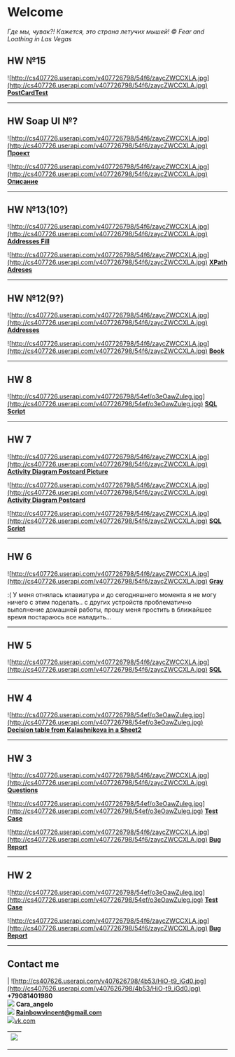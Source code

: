 # Welcome #

_Где мы, чувак?! Кажется, это страна летучих мышей! © Fear and Loathing in Las Vegas_




## HW №15 ##

![http://cs407726.userapi.com/v407726798/54f6/zaycZWCCXLA.jpg](http://cs407726.userapi.com/v407726798/54f6/zaycZWCCXLA.jpg) **[PostCardTest](https://docs.google.com/file/d/0B6bgRFE9FqEcSWFBY05MZVFPYk0/edit)**


---

## HW Soap UI №? ##


![http://cs407726.userapi.com/v407726798/54f6/zaycZWCCXLA.jpg](http://cs407726.userapi.com/v407726798/54f6/zaycZWCCXLA.jpg) **[Проект](https://docs.google.com/file/d/0B6bgRFE9FqEcQlM1S0xOMVJyUkk/edit)**

![http://cs407726.userapi.com/v407726798/54f6/zaycZWCCXLA.jpg](http://cs407726.userapi.com/v407726798/54f6/zaycZWCCXLA.jpg) **[Описание](https://docs.google.com/document/d/1OsEjGhndUhLr5ZJfTMUMzsLwZunclKKtlOopBo7sgoo/edit)**

---

## HW №13(10?) ##


![http://cs407726.userapi.com/v407726798/54f6/zaycZWCCXLA.jpg](http://cs407726.userapi.com/v407726798/54f6/zaycZWCCXLA.jpg) **[Addresses Fill](https://docs.google.com/file/d/0B6bgRFE9FqEcSWFjNlJRbnFOVEE/edit)**

![http://cs407726.userapi.com/v407726798/54f6/zaycZWCCXLA.jpg](http://cs407726.userapi.com/v407726798/54f6/zaycZWCCXLA.jpg) **[XPath Adreses](https://docs.google.com/file/d/0B6bgRFE9FqEcYUhhLWZyREJ2X3c/edit)**


---

## HW №12(9?) ##


![http://cs407726.userapi.com/v407726798/54f6/zaycZWCCXLA.jpg](http://cs407726.userapi.com/v407726798/54f6/zaycZWCCXLA.jpg) **[Addresses](https://docs.google.com/file/d/0B6bgRFE9FqEcVUMtLVFmVUxKWTA/edit)**

![http://cs407726.userapi.com/v407726798/54f6/zaycZWCCXLA.jpg](http://cs407726.userapi.com/v407726798/54f6/zaycZWCCXLA.jpg) **[Book](https://docs.google.com/file/d/0B6bgRFE9FqEcNURlUUNKazJaNHM/edit)**


---

## HW 8 ##

![http://cs407726.userapi.com/v407726798/54ef/o3eOawZuleg.jpg](http://cs407726.userapi.com/v407726798/54ef/o3eOawZuleg.jpg) **[SQL Script](https://docs.google.com/file/d/0B6bgRFE9FqEcb2Nxa0FwaDBBcDg/edit)**

---

## HW 7 ##

![http://cs407726.userapi.com/v407726798/54f6/zaycZWCCXLA.jpg](http://cs407726.userapi.com/v407726798/54f6/zaycZWCCXLA.jpg) **[Activity Diagram Postcard Picture](https://docs.google.com/file/d/0B6bgRFE9FqEceDZqRmEtV29tcTA/edit)**

![http://cs407726.userapi.com/v407726798/54f6/zaycZWCCXLA.jpg](http://cs407726.userapi.com/v407726798/54f6/zaycZWCCXLA.jpg) **[Activity Diagram Postcard](https://docs.google.com/file/d/0B6bgRFE9FqEcVUxTalViSjRYN2M/edit)**

![http://cs407726.userapi.com/v407726798/54f6/zaycZWCCXLA.jpg](http://cs407726.userapi.com/v407726798/54f6/zaycZWCCXLA.jpg) **[SQL Script](https://docs.google.com/file/d/0B6bgRFE9FqEcSmFOSXBpdVRucTg/edit)**

---


## HW 6 ##

![http://cs407726.userapi.com/v407726798/54f6/zaycZWCCXLA.jpg](http://cs407726.userapi.com/v407726798/54f6/zaycZWCCXLA.jpg) **[Gray](https://docs.google.com/spreadsheet/ccc?key=0AqbgRFE9FqEcdDNlZlpRVTZ6WFpIalhRWHVZbnYwWkE)**

:(
У меня отнялась клавиатура и до сегодняшнего момента я не могу ничего с этим поделать.. с других устройств проблематично выполнение домашней работы, прошу меня простить в ближайшее время постараюсь все наладить...


---

## HW 5 ##

![http://cs407726.userapi.com/v407726798/54f6/zaycZWCCXLA.jpg](http://cs407726.userapi.com/v407726798/54f6/zaycZWCCXLA.jpg) **[SQL](https://docs.google.com/file/d/0B6bgRFE9FqEcaG9hSlBzZlBiQ2M/edit)**


---

## HW 4 ##

![http://cs407726.userapi.com/v407726798/54ef/o3eOawZuleg.jpg](http://cs407726.userapi.com/v407726798/54ef/o3eOawZuleg.jpg) **[Decision table from Kalashnikova in a Sheet2](https://docs.google.com/spreadsheet/ccc?key=0AqbgRFE9FqEcdFM2RFVvODVSQnY5YkJjVXFMbUpNaUE)**


---

## HW 3 ##

![http://cs407726.userapi.com/v407726798/54f6/zaycZWCCXLA.jpg](http://cs407726.userapi.com/v407726798/54f6/zaycZWCCXLA.jpg) **[Questions](https://docs.google.com/document/d/13u7Kq_3OJ22i9DUVArNHy6hOGwH701IhhfKDzWCEH7A/edit)**

![http://cs407726.userapi.com/v407726798/54ef/o3eOawZuleg.jpg](http://cs407726.userapi.com/v407726798/54ef/o3eOawZuleg.jpg) **[Test Case](https://docs.google.com/spreadsheet/ccc?key=0AqbgRFE9FqEcdFM2RFVvODVSQnY5YkJjVXFMbUpNaUE)**

![http://cs407726.userapi.com/v407726798/54f6/zaycZWCCXLA.jpg](http://cs407726.userapi.com/v407726798/54f6/zaycZWCCXLA.jpg) **[Bug Report](https://docs.google.com/spreadsheet/ccc?key=0ArOs58O1S_A2dFNhbmw0T1VZckJoMGU4dlFCTDkyUWc#gid=0)**


---

## HW 2 ##

![http://cs407726.userapi.com/v407726798/54ef/o3eOawZuleg.jpg](http://cs407726.userapi.com/v407726798/54ef/o3eOawZuleg.jpg) **[Test Case](https://docs.google.com/spreadsheet/ccc?key=0AqbgRFE9FqEcdDdoaUw2UTRTcm9ndHNFdkRPb0VFNWc)**

![http://cs407726.userapi.com/v407726798/54f6/zaycZWCCXLA.jpg](http://cs407726.userapi.com/v407726798/54f6/zaycZWCCXLA.jpg) **[Bug Report](https://docs.google.com/spreadsheet/ccc?key=0AqbgRFE9FqEcdFRKaXdKSDR4ZlNGYllyY0FvU1JHbmc)**


---

## Contact me ##

| ![http://cs407626.userapi.com/v407626798/4b53/HiO-t9_iGd0.jpg](http://cs407626.userapi.com/v407626798/4b53/HiO-t9_iGd0.jpg)  **+79081401980**<br><img src='http://cs407626.userapi.com/v407626798/4b99/vyiCQAcol8c.jpg' /> <b>Cara_angelo</b><br><img src='http://cs407626.userapi.com/v407626798/4af1/futH-b5hI60.jpg' /> <b>Rainbowvincent@gmail.com</b><br><a href='http://vk.com/perfect_rainbow'><img src='http://cs407626.userapi.com/v407626798/4ba7/OuNmTk_ZDyA.jpg' /></a><a href='http://vk.com/perfect_rainbow'>vk.com</a> <table><thead><th><img src='http://media-cache-ec4.pinterest.com/upload/25332816624628812_afecT7zL_c.jpg' /></th></thead><tbody></tbody></table>

<hr />
